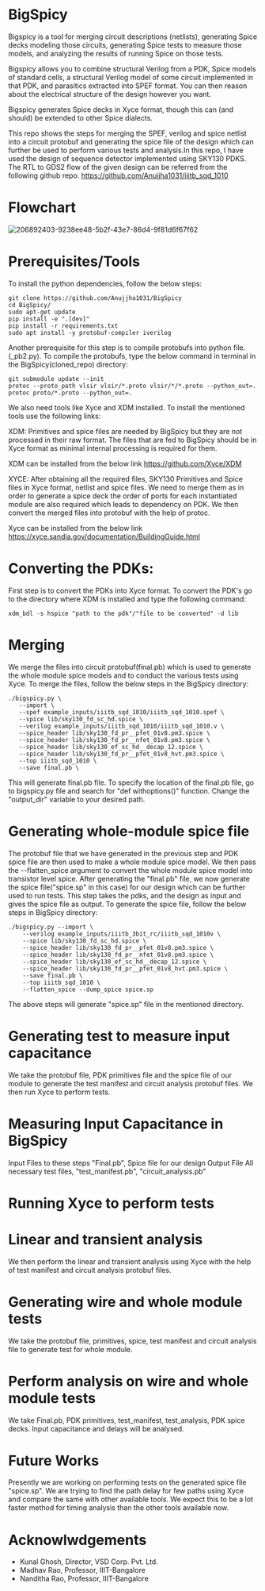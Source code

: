 # BigSpicy 
Bigspicy is a tool for merging circuit descriptions (netlists), generating Spice decks modeling those circuits, generating Spice tests to measure those models, and analyzing the results of running Spice on those tests.

Bigspicy allows you to combine structural Verilog from a PDK, Spice models of standard cells, a structural Verilog model of some circuit implemented in that PDK, and parasitics extracted into SPEF format. You can then reason about the electrical structure of the design however you want.

Bigspicy generates Spice decks in Xyce format, though this can (and should) be extended to other Spice dialects.

This repo shows the steps for merging the SPEF, verilog and spice netlist into a circuit protobuf and generating the spice file of the design which can further be used to perform various tests and analysis.In this repo, I have used the design of sequence detector implemented using SKY130 PDKS. The RTL to GDS2 flow of the given design can be referred from the following github repo.
https://github.com/Anujjha1031/iiitb_sqd_1010

# Flowchart
![206892403-9238ee48-5b2f-43e7-86d4-9f81d6f67f62](https://user-images.githubusercontent.com/110462872/207245440-fed833ad-ef2f-47e1-8743-348cc5778217.png)

# Prerequisites/Tools
To install the python dependencies, follow the below steps:

```
git clone https://github.com/Anujjha1031/BigSpicy
cd BigSpicy/
sudo apt-get update
pip install -e ".[dev]"
pip install -r requirements.txt
sudo apt install -y protobuf-compiler iverilog
```

Another prerequisite for this step is to compile protobufs into python file.(_pb2.py).
To compile the protobufs, type the below command in terminal in the BigSpicy(cloned_repo) directory:

```
git submodule update --init  
protoc --proto_path vlsir vlsir/*.proto vlsir/*/*.proto --python_out=.
protoc proto/*.proto --python_out=.
```

We also need tools like Xyce and XDM installed.
To install the mentioned tools use the following links:

XDM: Primitives and spice files are needed by BigSpicy but they are not processed in their raw format. The files that are fed to BigSpicy should be in Xyce format as minimal internal processing is required for them.

XDM can be installed from the below link
https://github.com/Xyce/XDM

XYCE: After obtaining all the required files, SKY130 Primitives and Spice files in Xyce format, netlist and spice files. We need to merge them as in order to generate a spice deck the order of ports for each instantiated module are also required which leads to dependency on PDK. We then convert the merged files into protobuf with the help of protoc.

Xyce can be installed from the below link
https://xyce.sandia.gov/documentation/BuildingGuide.html


# Converting the PDKs:
First step is to convert the PDKs into Xyce format.
To convert the PDK's go to the directory where XDM is installed and type the following command:

```
xdm_bdl -s hspice "path to the pdk"/"file to be converted" -d lib
```

# Merging
We merge the files into circuit protobuf(final.pb) which is used to generate the whole module spice models and to conduct the various tests using Xyce.
To merge the files, follow the below steps in the BigSpicy directory:

```
./bigspicy.py \
   --import \
   --spef example_inputs/iiitb_sqd_1010/iiitb_sqd_1010.spef \
   --spice lib/sky130_fd_sc_hd.spice \
   --verilog example_inputs/iiitb_sqd_1010/iiitb_sqd_1010.v \
   --spice_header lib/sky130_fd_pr__pfet_01v8.pm3.spice \
   --spice_header lib/sky130_fd_pr__nfet_01v8.pm3.spice \
   --spice_header lib/sky130_ef_sc_hd__decap_12.spice \
   --spice_header lib/sky130_fd_pr__pfet_01v8_hvt.pm3.spice \
   --top iiitb_sqd_1010 \
   --save final.pb \
```

This will generate final.pb file.
To specify the location of the final.pb file, go to bigspicy.py file and search for "def withoptions()" function. Change the "output_dir" variable to your desired path.

# Generating whole-module spice file
The protobuf file that we have generated in the previous step and PDK spice file are then used to make a whole module spice model. We then pass the --flatten_spice argument to convert the whole module spice model into transistor level spice.
After generating the "final.pb" file, we now generate the spice file("spice.sp" in this case) for our design which can be further used to run tests.
This step takes the pdks, and the design as input and gives the spice file as output.
To generate the spice file, follow the below steps in BigSpicy directory:

```
./bigspicy.py --import \
    --verilog example_inputs/iiitb_3bit_rc/iiitb_sqd_1010v \
    --spice lib/sky130_fd_sc_hd.spice \
    --spice_header lib/sky130_fd_pr__pfet_01v8.pm3.spice \
    --spice_header lib/sky130_fd_pr__nfet_01v8.pm3.spice \
    --spice_header lib/sky130_ef_sc_hd__decap_12.spice \
    --spice_header lib/sky130_fd_pr__pfet_01v8_hvt.pm3.spice \
    --save final.pb \
    --top iiitb_sqd_1010 \
    --flatten_spice --dump_spice spice.sp
```

The above steps will generate "spice.sp" file in the mentioned directory.

# Generating test to measure input capacitance
We take the protobuf file, PDK primitives file and the spice file of our module to generate the test manifest and circuit analysis protobuf files. We then run Xyce to perform tests.

# Measuring Input Capacitance in BigSpicy
Input Files to these steps
"Final.pb", Spice file for our design
Output File
All necessary test files, "test_manifest.pb", "circuit_analysis.pb"

# Running Xyce to perform tests
# Linear and transient analysis
We then perform the linear and transient analysis using Xyce with the help of test manifest and circuit analysis protobuf files.

# Generating wire and whole module tests
We take the protobuf file, primitives, spice, test manifest and circuit analysis file to generate test for whole module.

# Perform analysis on wire and whole module tests
We take Final.pb, PDK primitives, test_manifest, test_analysis, PDK spice decks. Input capacitance and delays will be analysed.

# Future Works
Presently we are working on performing tests on the generated spice file "spice.sp".
We are trying to find the path delay for few paths using Xyce and compare the same with other available tools.
We expect this to be a lot faster method for timing analysis than the other tools available now.

# Acknowlwdgements
* Kunal Ghosh, Director, VSD Corp. Pvt. Ltd.
* Madhav Rao, Professor, IIIT-Bangalore
* Nanditha Rao, Professor, IIIT-Bangalore

